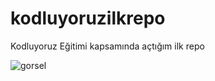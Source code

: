 # kodluyoruzilkrepo
Kodluyoruz Eğitimi kapsamında açtığım ilk repo


![gorsel](https://yunti.files.wordpress.com/2013/04/turk_bayrak_01_zevklimekan.jpg)

